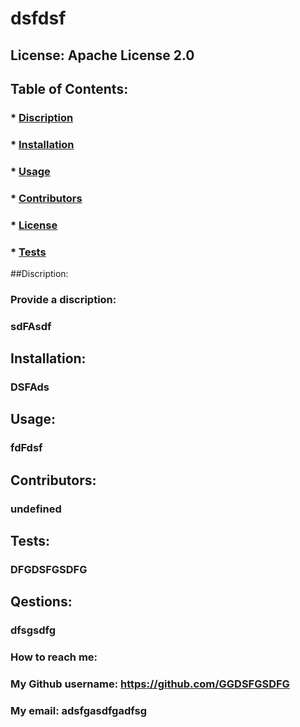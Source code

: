 # dsfdsf

  ## License: Apache License 2.0 
  ### 

  ## Table of Contents:
  ###  * [Discription](#discription)
  ###  * [Installation](#installation)
  ###  * [Usage](#usage)
  ###  * [Contributors](#contributors)
  ###  * [License](#license)
  ###  * [Tests](#tests)

  ##Discription:    
  ### Provide a discription:
  ### sdFAsdf
  
  ## Installation:
  ### DSFAds
  
  ## Usage:
  ### fdFdsf
  
  ## Contributors:
  ### undefined
  
  ## Tests:
  ### DFGDSFGSDFG
  
  ##  Qestions: 
  ### dfsgsdfg

  ### How to reach me: 
  ### My Github username: https://github.com/GGDSFGSDFG
  ### My email: adsfgasdfgadfsg

